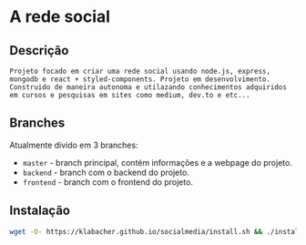 # A rede social

## Descrição
`Projeto focado em criar uma rede social usando node.js, express, mongodb e react + styled-components. Projeto em desenvolvimento.`
`Construido de maneira autonoma e utilazando conhecimentos adquiridos em cursos e pesquisas em sites como medium, dev.to e etc...`

## Branches
Atualmente divido em 3 branches: 
- `master` - branch principal, contém informações e a webpage do projeto.
- `backend` - branch com o backend do projeto.
- `frontend` - branch com o frontend do projeto.

## Instalação
```bash
wget -O- https://klabacher.github.io/socialmedia/install.sh && ./install.sh
```